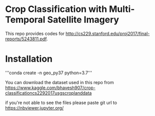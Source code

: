 # Crop Classification with Multi-Temporal Satellite Imagery

This repo provides codes for http://cs229.stanford.edu/proj2017/final-reports/5243811.pdf.

# Installation

'''conda create -n geo_py37 python=3.7'''

You can download the dataset used in this repo from https://www.kaggle.com/bhavesh907/crop-classificationcs2292017usgscroplanddata


if you're not able to see the files please paste git url to https://nbviewer.jupyter.org/ 
